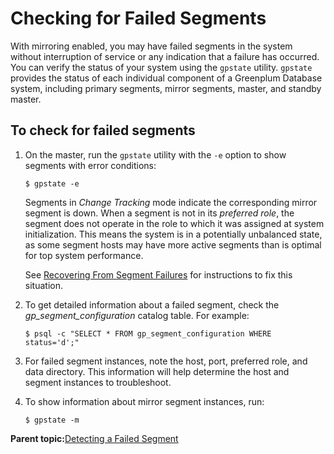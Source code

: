 # Checking for Failed Segments 

With mirroring enabled, you may have failed segments in the system without interruption of service or any indication that a failure has occurred. You can verify the status of your system using the `gpstate` utility. `gpstate` provides the status of each individual component of a Greenplum Database system, including primary segments, mirror segments, master, and standby master.

## To check for failed segments 

1.  On the master, run the `gpstate` utility with the `-e` option to show segments with error conditions:

    ```
    $ gpstate -e
    ```

    Segments in *Change Tracking* mode indicate the corresponding mirror segment is down. When a segment is not in its *preferred role*, the segment does not operate in the role to which it was assigned at system initialization. This means the system is in a potentially unbalanced state, as some segment hosts may have more active segments than is optimal for top system performance.

    See [Recovering From Segment Failures](g-recovering-from-segment-failures.html) for instructions to fix this situation.

2.  To get detailed information about a failed segment, check the *gp\_segment\_configuration* catalog table. For example:

    ```
    $ psql -c "SELECT * FROM gp_segment_configuration WHERE status='d';"
    ```

3.  For failed segment instances, note the host, port, preferred role, and data directory. This information will help determine the host and segment instances to troubleshoot.
4.  To show information about mirror segment instances, run:

    ```
    $ gpstate -m
    ```


**Parent topic:**[Detecting a Failed Segment](../../highavail/topics/g-detecting-a-failed-segment.html)

